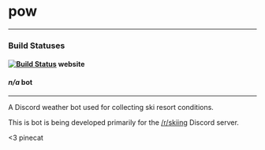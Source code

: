 # pow

---
### Build Statuses

#### [![Build Status](https://travis-ci.org/pinecat/pow.svg?branch=master)](https://travis-ci.org/pinecat/pow) website
#### *n/a* bot
---

A Discord weather bot used for collecting ski resort conditions.

This is bot is being developed primarily for the [/r/skiing](https://reddit.com/r/skiing) Discord server.

<3 pinecat
